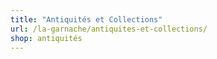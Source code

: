 ```yaml
---
title: "Antiquités et Collections"
url: /la-garnache/antiquites-et-collections/
shop: antiquités
---
```

